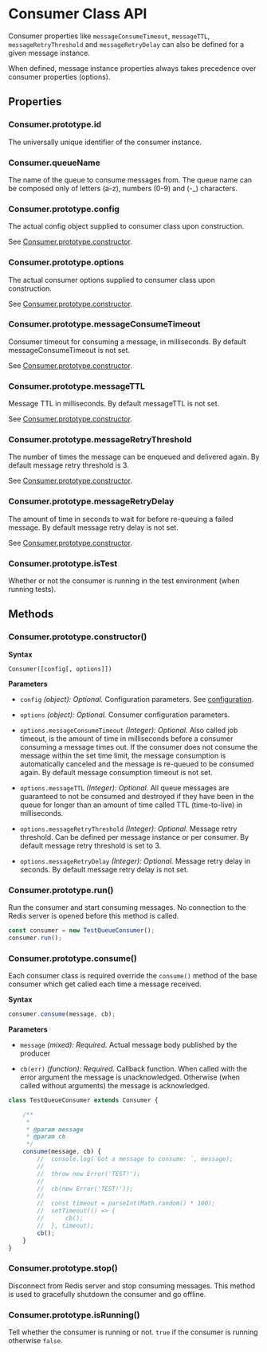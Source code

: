 # Consumer Class API

Consumer properties like `messageConsumeTimeout`, `messageTTL`,
`messageRetryThreshold` and `messageRetryDelay` can also be defined
for a given message instance.

When defined, message instance properties always takes precedence over
consumer properties (options).

## Properties

### Consumer.prototype.id

The universally unique identifier of the consumer instance.

### Consumer.queueName

The name of the queue to consume messages from. The queue name can be composed only of letters (a-z), numbers (0-9) 
and (-_) characters.

### Consumer.prototype.config

The actual config object supplied to consumer class upon construction.

See [Consumer.prototype.constructor](#consumerprototypeconstructor).

### Consumer.prototype.options

The actual consumer options supplied to consumer class upon construction.

See [Consumer.prototype.constructor](#consumerprototypeconstructor).

### Consumer.prototype.messageConsumeTimeout

Consumer timeout for consuming a message, in milliseconds. By default messageConsumeTimeout is not set.

See [Consumer.prototype.constructor](#consumerprototypeconstructor).

### Consumer.prototype.messageTTL

Message TTL in milliseconds. By default messageTTL is not set.

See [Consumer.prototype.constructor](#consumerprototypeconstructor).

### Consumer.prototype.messageRetryThreshold

The number of times the message can be enqueued and delivered again. By default message retry threshold is 3.

See [Consumer.prototype.constructor](#consumerprototypeconstructor).

### Consumer.prototype.messageRetryDelay

The amount of time in seconds to wait for before re-queuing a failed message. By default message retry delay is 
not set.

See [Consumer.prototype.constructor](#consumerprototypeconstructor).

### Consumer.prototype.isTest

Whether or not the consumer is running in the test environment (when running tests).

## Methods

### Consumer.prototype.constructor()

**Syntax**

```text
Consumer([config[, options]])
```

**Parameters**

- `config` *(object): Optional.* Configuration parameters. See [configuration](https://github.com/weyoss/redis-smq#configuration).

- `options` *(object): Optional.* Consumer configuration parameters.

- `options.messageConsumeTimeout` *(Integer): Optional.* Also called job timeout, is the amount of time in
  milliseconds before a consumer consuming a message times out. If the consumer does not consume the message
  within the set time limit, the message consumption is automatically canceled and the message is re-queued
  to be consumed again. By default message consumption timeout is not set.
  
- `options.messageTTL` *(Integer): Optional.* All queue messages are guaranteed to not be consumed and destroyed if 
  they have been in the queue for longer than an amount of time called TTL (time-to-live) in milliseconds.
  
- `options.messageRetryThreshold` *(Integer): Optional.* Message retry threshold.
   Can be defined per message instance or per consumer. By default message retry threshold is set to 3.
  
- `options.messageRetryDelay` *(Integer): Optional.* Message retry delay in seconds. By default message retry delay is 
not set.

### Consumer.prototype.run()

Run the consumer and start consuming messages. No connection to the Redis server is opened before this method is called.

```javascript
const consumer = new TestQueueConsumer();
consumer.run();
```

### Consumer.prototype.consume()

Each consumer class is required override the `consume()` method of the base consumer which get called
each time a message received.

**Syntax**
```javascript
consumer.consume(message, cb);
```

**Parameters**

- `message` *(mixed): Required.* Actual message body published by the producer

- `cb(err)` *(function): Required.* Callback function. When called with the error argument the message is
    unacknowledged. Otherwise (when called without arguments) the message is acknowledged.

```javascript
class TestQueueConsumer extends Consumer {

    /**
     *
     * @param message
     * @param cb
     */
    consume(message, cb) {
        //  console.log(`Got a message to consume: `, message);
        //  
        //  throw new Error('TEST!');
        //  
        //  cb(new Error('TEST!'));
        //  
        //  const timeout = parseInt(Math.random() * 100);
        //  setTimeout(() => {
        //      cb();
        //  }, timeout);
        cb();
    }
}
```

### Consumer.prototype.stop()

Disconnect from Redis server and stop consuming messages. This method is used to gracefully shutdown the consumer and
go offline.

### Consumer.prototype.isRunning()

Tell whether the consumer is running or not. `true` if the consumer is running otherwise `false`.
